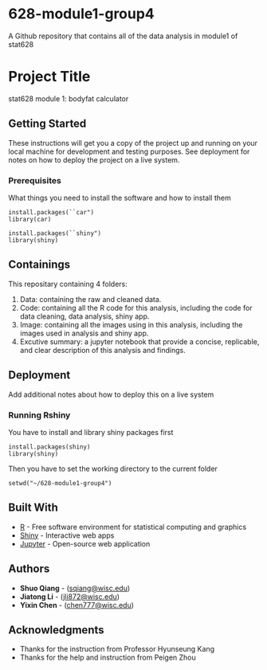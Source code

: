 # 628-module1-group4
A Github repository that contains all of the data analysis in module1 of stat628

# Project Title

stat628 module 1: bodyfat calculator

## Getting Started

These instructions will get you a copy of the project up and running on your local machine for development and testing purposes. See deployment for notes on how to deploy the project on a live system.

### Prerequisites

What things you need to install the software and how to install them

```
install.packages(``car")
library(car)

install.packages(``shiny")
library(shiny)
```

## Containings

This repositary containing 4 folders:
1. Data: containing the raw and cleaned data.
2. Code: containing all the R code for this analysis, including the code for data cleaning, data analysis, shiny app.
3. Image: containing all the images using in this analysis, including the images used in analysis and shiny app.
4. Excutive summary: a jupyter notebook that provide a concise, replicable, and clear description of this analysis and findings.


## Deployment

Add additional notes about how to deploy this on a live system

### Running Rshiny

You have to install and library shiny packages first

```
install.packages(shiny)
library(shiny)
```

Then you have to set the working directory to the current folder

```
setwd("~/628-module1-group4")
```

## Built With

* [R](https://www.r-project.org/) - Free software environment for statistical computing and graphics
* [Shiny](https://shiny.rstudio.com/) - Interactive web apps
* [Jupyter](https://jupyter.org/) - Open-source web application

## Authors

* **Shuo Qiang** - (sqiang@wisc.edu)
* **Jiatong Li** - (jli872@wisc.edu)
* **Yixin Chen** - (chen777@wisc.edu)


## Acknowledgments

* Thanks for the instruction from Professor Hyunseung Kang
* Thanks for the help and instruction from Peigen Zhou
